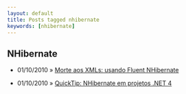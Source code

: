 ```yaml
---
layout: default
title: Posts tagged nhibernate
keywords: [nhibernate]
---
```

<h2 class="category">NHibernate</h2>
<ul class="posts">
<li>
<p>
<span class="date">01/10/2010</span> &raquo; 
<a href="/blog/morte-aos-xmls-usando-fluent-nhibernate">Morte aos XMLs: usando Fluent NHibernate</a>
</p>
</li> 
<li>
<p>
<span class="date">01/10/2010</span> &raquo; 
<a href="/blog/quicktip-nhibernate-em-projetos-net-4">QuickTip: NHibernate em projetos .NET 4</a>
</p>
</li> 
</ul>
